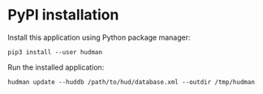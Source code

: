 # PyPI installation

Install this application using Python package manager:
```
pip3 install --user hudman
```

Run the installed application:
```
hudman update --huddb /path/to/hud/database.xml --outdir /tmp/hudman
```
